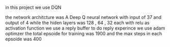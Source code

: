 in this project we use DQN

the network architcture was
A Deep Q neural network with input of 37 and output of 4
while the hiden layers was 128 , 64 , 32 each with relu as activation function
we use a reply buffer to do reply experince 
we use adam optimzer
the total epsoide for training was 1900 and the max steps in each epsoide was 400
